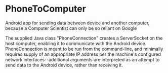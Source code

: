# PhoneToComputer
Android app for sending data between device and another computer, because a Computer Scientist can only be so reliant on Google

The supplied Java class "PhoneConnection" creates a ServerSocket on the host computer, enabling it to communicate with the
Android device. PhoneConnection is meant to be run from the command-line, and minimally requires supply of an appropriate 
IP address per the machine's configured network interfaces--additional arguments are interpreted as an attempt to send 
data to the Android device, rather than receiving it.
